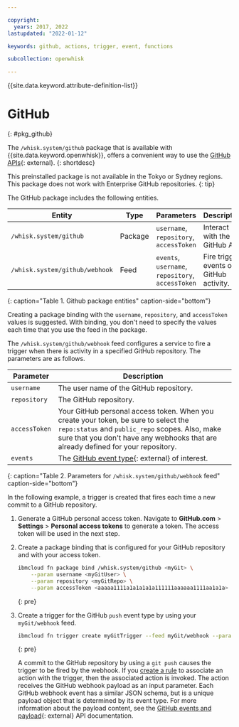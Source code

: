 ```yaml
---

copyright:
  years: 2017, 2022
lastupdated: "2022-01-12"

keywords: github, actions, trigger, event, functions

subcollection: openwhisk

---
```


{{site.data.keyword.attribute-definition-list}}

# GitHub
{: #pkg_github}

The `/whisk.system/github` package that is available with {{site.data.keyword.openwhisk}}, offers a convenient way to use the [GitHub APIs](https://docs.github.com/){: external}.
{: shortdesc}

This preinstalled package is not available in the Tokyo or Sydney regions.  This package does not work with Enterprise GitHub repositories.
{: tip}

The GitHub package includes the following entities.

| Entity | Type | Parameters | Description |
| --- | --- | --- | --- |
| `/whisk.system/github` | Package | `username`, `repository`, `accessToken` | Interact with the GitHub API. |
| `/whisk.system/github/webhook` | Feed | `events`, `username`, `repository`, `accessToken` | Fire trigger events on GitHub activity. |
{: caption="Table 1. Github package entities" caption-side="bottom"}

Creating a package binding with the `username`, `repository`, and `accessToken` values is suggested.  With binding, you don't need to specify the values each time that you use the feed in the package.

The `/whisk.system/github/webhook` feed configures a service to fire a trigger when there is activity in a specified GitHub repository. The parameters are as follows.

| Parameter | Description |
| --- | --- |
| `username` | The user name of the GitHub repository. |
| `repository` | The GitHub repository. |
| `accessToken` | Your GitHub personal access token. When you create your token, be sure to select the `repo:status` and `public_repo` scopes. Also, make sure that you don't have any webhooks that are already defined for your repository. |
| `events` | The [GitHub event type](https://docs.github.com/en/developers/webhooks-and-events/webhooks/webhook-events-and-payloads){: external} of interest. |
{: caption="Table 2. Parameters for `/whisk.system/github/webhook` feed" caption-side="bottom"}

In the following example, a trigger is created that fires each time a new commit to a GitHub repository.

1. Generate a GitHub personal access token. Navigate to **GitHub.com** > **Settings** > **Personal access tokens** to generate a token. The access token will be used in the next step.

2. Create a package binding that is configured for your GitHub repository and with your access token.

    ```sh
    ibmcloud fn package bind /whisk.system/github <myGit> \
        --param username <myGitUser> \
        --param repository <myGitRepo> \
        --param accessToken <aaaaa1111a1a1a1a1a111111aaaaaa1111aa1a1a>
    ```
    {: pre}

3. Create a trigger for the GitHub `push` event type by using your `myGit/webhook` feed.

    ```sh
    ibmcloud fn trigger create myGitTrigger --feed myGit/webhook --param events push
    ```
    {: pre}

    A commit to the GitHub repository by using a `git push` causes the trigger to be fired by the webhook. If you [create a rule](/docs/openwhisk?topic=openwhisk-rules) to associate an action with the trigger, then the associated action is invoked. The action receives the GitHub webhook payload as an input parameter. Each GitHub webhook event has a similar JSON schema, but is a unique payload object that is determined by its event type. For more information about the payload content, see the [GitHub events and payload](https://docs.github.com/en/developers/webhooks-and-events/webhooks/webhook-events-and-payloads){: external} API documentation.

